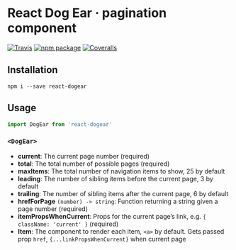 # React Dog Ear · pagination component

[![Travis][build-badge]][build]
[![npm package][npm-badge]][npm]
[![Coveralls][coveralls-badge]][coveralls]

## Installation

```
npm i --save react-dogear
```

## Usage

```javascript
import DogEar from 'react-dogear' 
```

### `<DogEar>`
- **current**: The current page number (required)
- **total**: The total number of possible pages (required)
- **maxItems**: The total number of navigation items to show, 25 by default
- **leading**: The number of sibling items before the current page, 3 by default
- **trailing**: The number of sibling items after the current page, 6 by default
- **hrefForPage** `(number) -> string`: Function returning a string given a page number (required)
- **itemPropsWhenCurrent**: Props for the current page’s link, e.g. `{ className: 'current' }` (required) 
- **Item**: The component to render each item, `<a>` by default.
Gets passed prop `href`, `{...linkPropsWhenCurrent}` when current page 


[build-badge]: https://img.shields.io/travis/BurntCaramel/react-dogear/master.svg?style=flat-square
[build]: https://travis-ci.org/BurntCaramel/react-dogear

[npm-badge]: https://img.shields.io/npm/v/react-dogear.svg?style=flat-square
[npm]: https://www.npmjs.org/package/react-dogear

[coveralls-badge]: https://img.shields.io/coveralls/BurntCaramel/react-dogear/master.svg?style=flat-square
[coveralls]: https://coveralls.io/github/BurntCaramel/react-dogear
